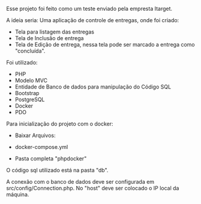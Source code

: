 Esse projeto foi feito como um teste enviado pela empresta Itarget. 

A ideia seria: Uma aplicação de controle de entregas, onde foi criado:

- Tela para listagem das entregas
- Tela de Inclusão de entrega
- Tela de Edição de entrega, nessa tela pode ser marcado a entrega como "concluída".


Foi utilizado:

- PHP
- Modelo MVC
- Entidade de Banco de dados para manipulação do Código SQL
- Bootstrap
- PostgreSQL
- Docker 
- PDO


Para inicialização do projeto com o docker:

- Baixar Arquivos: 

- docker-compose.yml 
- Pasta completa "phpdocker"


O código sql utilizado está na pasta "db".

A conexão com o banco de dados deve ser configurada em src/config/Connection.php. 
No "host" deve ser colocado o IP local da máquina.








